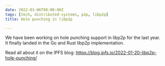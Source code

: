 ```yaml
---
date: 2022-03-06T00:00:00Z
tags: [tech, distributed-systems, p2p, libp2p]
title: Hole punching in libp2p

---
```


We have been working on hole punching support in libp2p for the last year. It
finally landed in the Go and Rust libp2p implementation.

Read all about it on the IPFS blog:
https://blog.ipfs.io/2022-01-20-libp2p-hole-punching/
